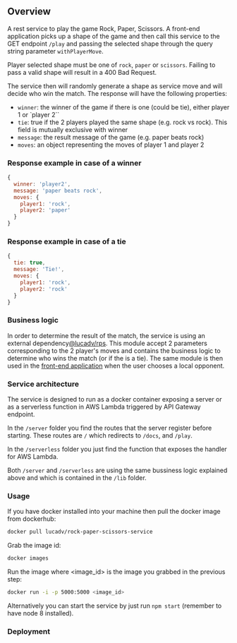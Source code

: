 ## Overview

A rest service to play the game Rock, Paper, Scissors. A front-end application picks up a shape of the game and then call this service to the GET endpoint `/play` and passing the selected shape through the query string parameter `withPlayerMove`.

Player selected shape must be one of `rock`, `paper` or `scissors`. Failing to pass a valid shape will result in a 400 Bad Request. 

The service then will randomly generate a shape as service move and will decide who win the match. The response will have the following properties: 

  * `winner`: the winner of the game if there is one (could be tie), either player 1 or `player 2``
  * `tie`: true if the 2 players played the same shape (e.g. rock vs rock). This field is mutually exclusive with winner
  * `message`: the result message of the game (e.g. paper beats rock)
  * `moves`: an object representing the moves of player 1 and player 2

### Response example in case of a winner

```javascript
{ 
  winner: 'player2', 
  message: 'paper beats rock', 
  moves: { 
    player1: 'rock', 
    player2: 'paper' 
  } 
}
```

### Response example in case of a tie

```javascript
{ 
  tie: true, 
  message: 'Tie!', 
  moves: { 
    player1: 'rock', 
    player2: 'rock' 
  } 
}
```

### Business logic

In order to determine the result of the match, the service is using an external dependency[@lucadv/rps](https://github.com/lucadv/rock-paper-scissors). This module accept 2 parameters corresponding to the 2 player's moves and contains the business logic to determine who wins the match (or if the is a tie). The same module is then used in the [front-end application](https://github.com/lucadv/rock-paper-scissors-game-front) when the user chooses a local opponent.

### Service architecture

The service is designed to run as a docker container exposing a server or as a serverless function in AWS Lambda triggered by API Gateway endpoint. 

In the `/server` folder you find the routes that the server register before starting. These routes are `/` which redirects to `/docs`,  and `/play`. 

In the `/serverless` folder you just find the function that exposes the handler for AWS Lambda.

Both `/server` and `/serverless` are using the same bussiness logic explained above and which is contained in the `/lib` folder. 

### Usage

If you have docker installed into your machine then pull the docker image from dockerhub:

```bash
docker pull lucadv/rock-paper-scissors-service
```

Grab the image id:

```bash
docker images
```

Run the image where <image_id> is the image you grabbed in the previous step:

```bash
docker run -i -p 5000:5000 <image_id>
```

Alternatively you can start the service by just run `npm start` (remember to have node 8 installed).

### Deployment